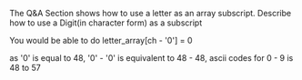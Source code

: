 The Q&A Section shows how to use a letter as an array subscript.
Describe how to use a Digit(in character form) as a subscript

You would be able to do letter_array[ch - '0'] = 0

as '0' is equal to 48,
'0' - '0' is equivalent to 48 - 48,
ascii codes for 0 - 9 is 48 to 57